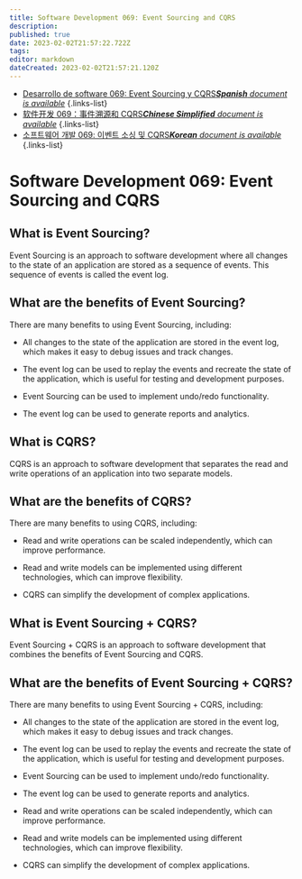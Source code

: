 ```yaml
---
title: Software Development 069: Event Sourcing and CQRS
description: 
published: true
date: 2023-02-02T21:57:22.722Z
tags: 
editor: markdown
dateCreated: 2023-02-02T21:57:21.120Z
---
```


- [Desarrollo de software 069: Event Sourcing y CQRS***Spanish** document is available*](/es/Knowledge-base/Software-Development/Learning/software-development-069-event-sourcing-and-cqrs)
{.links-list}
- [软件开发 069：事件溯源和 CQRS***Chinese Simplified** document is available*](/zh/Knowledge-base/Software-Development/Learning/software-development-069-event-sourcing-and-cqrs)
{.links-list}
- [소프트웨어 개발 069: 이벤트 소싱 및 CQRS***Korean** document is available*](/ko/Knowledge-base/Software-Development/Learning/software-development-069-event-sourcing-and-cqrs)
{.links-list}


# Software Development 069: Event Sourcing and CQRS

## What is Event Sourcing?

Event Sourcing is an approach to software development where all changes to the state of an application are stored as a sequence of events. This sequence of events is called the event log.

## What are the benefits of Event Sourcing?

There are many benefits to using Event Sourcing, including:

- All changes to the state of the application are stored in the event log, which makes it easy to debug issues and track changes.

- The event log can be used to replay the events and recreate the state of the application, which is useful for testing and development purposes.

- Event Sourcing can be used to implement undo/redo functionality.

- The event log can be used to generate reports and analytics.

## What is CQRS?

CQRS is an approach to software development that separates the read and write operations of an application into two separate models.

## What are the benefits of CQRS?

There are many benefits to using CQRS, including:

- Read and write operations can be scaled independently, which can improve performance.

- Read and write models can be implemented using different technologies, which can improve flexibility.

- CQRS can simplify the development of complex applications.

## What is Event Sourcing + CQRS?

Event Sourcing + CQRS is an approach to software development that combines the benefits of Event Sourcing and CQRS.

## What are the benefits of Event Sourcing + CQRS?

There are many benefits to using Event Sourcing + CQRS, including:

- All changes to the state of the application are stored in the event log, which makes it easy to debug issues and track changes.

- The event log can be used to replay the events and recreate the state of the application, which is useful for testing and development purposes.

- Event Sourcing can be used to implement undo/redo functionality.

- The event log can be used to generate reports and analytics.

- Read and write operations can be scaled independently, which can improve performance.

- Read and write models can be implemented using different technologies, which can improve flexibility.

- CQRS can simplify the development of complex applications.